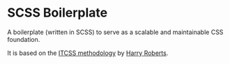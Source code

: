 # SCSS Boilerplate

A boilerplate (written in SCSS) to serve as a scalable and maintainable CSS
foundation.

It is based on the [ITCSS
methodology](https://speakerdeck.com/dafed/managing-css-projects-with-itcss) by
[Harry Roberts](https://csswizardry.com).
